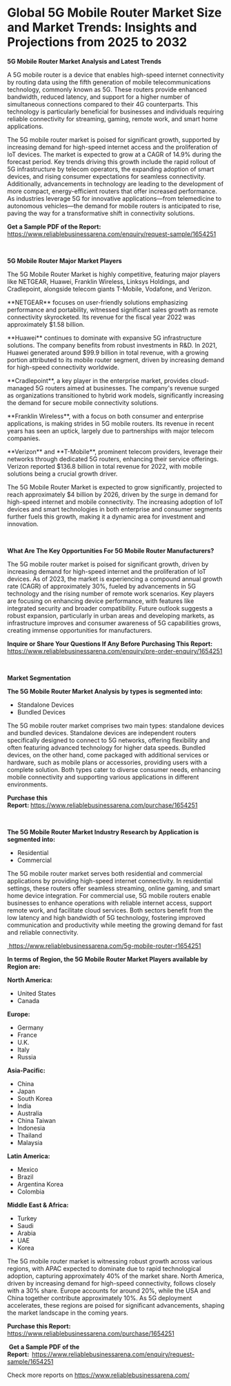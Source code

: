 <p><h1>Global 5G Mobile Router Market Size and Market Trends: Insights and Projections from 2025 to 2032</h1></p><p><strong>5G Mobile Router Market Analysis and Latest Trends</strong></p>
<p><p>A 5G mobile router is a device that enables high-speed internet connectivity by routing data using the fifth generation of mobile telecommunications technology, commonly known as 5G. These routers provide enhanced bandwidth, reduced latency, and support for a higher number of simultaneous connections compared to their 4G counterparts. This technology is particularly beneficial for businesses and individuals requiring reliable connectivity for streaming, gaming, remote work, and smart home applications.</p><p>The 5G mobile router market is poised for significant growth, supported by increasing demand for high-speed internet access and the proliferation of IoT devices. The market is expected to grow at a CAGR of 14.9% during the forecast period. Key trends driving this growth include the rapid rollout of 5G infrastructure by telecom operators, the expanding adoption of smart devices, and rising consumer expectations for seamless connectivity. Additionally, advancements in technology are leading to the development of more compact, energy-efficient routers that offer increased performance. As industries leverage 5G for innovative applications—from telemedicine to autonomous vehicles—the demand for mobile routers is anticipated to rise, paving the way for a transformative shift in connectivity solutions.</p></p>
<p><strong>Get a Sample PDF of the Report:&nbsp;</strong> <a href="https://www.reliablebusinessarena.com/enquiry/request-sample/1654251?utm_campaign=3535&utm_medium=2&utm_source=Github&utm_content=ia&utm_term=08042025&utm_id=5g-mobile-router">https://www.reliablebusinessarena.com/enquiry/request-sample/1654251</a></p>
<p>&nbsp;</p>
<p><strong>5G Mobile Router Major Market Players</strong></p>
<p><p>The 5G Mobile Router Market is highly competitive, featuring major players like NETGEAR, Huawei, Franklin Wireless, Linksys Holdings, and Cradlepoint, alongside telecom giants T-Mobile, Vodafone, and Verizon. </p><p>**NETGEAR** focuses on user-friendly solutions emphasizing performance and portability, witnessed significant sales growth as remote connectivity skyrocketed. Its revenue for the fiscal year 2022 was approximately $1.58 billion. </p><p>**Huawei** continues to dominate with expansive 5G infrastructure solutions. The company benefits from robust investments in R&D. In 2021, Huawei generated around $99.9 billion in total revenue, with a growing portion attributed to its mobile router segment, driven by increasing demand for high-speed connectivity worldwide.</p><p>**Cradlepoint**, a key player in the enterprise market, provides cloud-managed 5G routers aimed at businesses. The company's revenue surged as organizations transitioned to hybrid work models, significantly increasing the demand for secure mobile connectivity solutions.</p><p>**Franklin Wireless**, with a focus on both consumer and enterprise applications, is making strides in 5G mobile routers. Its revenue in recent years has seen an uptick, largely due to partnerships with major telecom companies.</p><p>**Verizon** and **T-Mobile**, prominent telecom providers, leverage their networks through dedicated 5G routers, enhancing their service offerings. Verizon reported $136.8 billion in total revenue for 2022, with mobile solutions being a crucial growth driver.</p><p>The 5G Mobile Router Market is expected to grow significantly, projected to reach approximately $4 billion by 2026, driven by the surge in demand for high-speed internet and mobile connectivity. The increasing adoption of IoT devices and smart technologies in both enterprise and consumer segments further fuels this growth, making it a dynamic area for investment and innovation.</p></p>
<p>&nbsp;</p>
<p><strong>What Are The Key Opportunities For 5G Mobile Router Manufacturers?</strong></p>
<p><p>The 5G mobile router market is poised for significant growth, driven by increasing demand for high-speed internet and the proliferation of IoT devices. As of 2023, the market is experiencing a compound annual growth rate (CAGR) of approximately 30%, fueled by advancements in 5G technology and the rising number of remote work scenarios. Key players are focusing on enhancing device performance, with features like integrated security and broader compatibility. Future outlook suggests a robust expansion, particularly in urban areas and developing markets, as infrastructure improves and consumer awareness of 5G capabilities grows, creating immense opportunities for manufacturers.</p></p>
<p><strong>Inquire or Share Your Questions If Any Before Purchasing This Report:</strong> <a href="https://www.reliablebusinessarena.com/enquiry/pre-order-enquiry/1654251?utm_campaign=3535&utm_medium=2&utm_source=Github&utm_content=ia&utm_term=08042025&utm_id=5g-mobile-router">https://www.reliablebusinessarena.com/enquiry/pre-order-enquiry/1654251</a></p>
<p>&nbsp;</p>
<p><strong>Market Segmentation</strong></p>
<p><strong>The 5G Mobile Router Market Analysis by types is segmented into:</strong></p>
<p><ul><li>Standalone Devices</li><li>Bundled Devices</li></ul></p>
<p><p>The 5G mobile router market comprises two main types: standalone devices and bundled devices. Standalone devices are independent routers specifically designed to connect to 5G networks, offering flexibility and often featuring advanced technology for higher data speeds. Bundled devices, on the other hand, come packaged with additional services or hardware, such as mobile plans or accessories, providing users with a complete solution. Both types cater to diverse consumer needs, enhancing mobile connectivity and supporting various applications in different environments.</p></p>
<p><strong>Purchase this Report:&nbsp;</strong><a href="https://www.reliablebusinessarena.com/purchase/1654251?utm_campaign=3535&utm_medium=2&utm_source=Github&utm_content=ia&utm_term=08042025&utm_id=5g-mobile-router">https://www.reliablebusinessarena.com/purchase/1654251</a></p>
<p>&nbsp;</p>
<p><strong>The 5G Mobile Router Market Industry Research by Application is segmented into:</strong></p>
<p><ul><li>Residential</li><li>Commercial</li></ul></p>
<p><p>The 5G mobile router market serves both residential and commercial applications by providing high-speed internet connectivity. In residential settings, these routers offer seamless streaming, online gaming, and smart home device integration. For commercial use, 5G mobile routers enable businesses to enhance operations with reliable internet access, support remote work, and facilitate cloud services. Both sectors benefit from the low latency and high bandwidth of 5G technology, fostering improved communication and productivity while meeting the growing demand for fast and reliable connectivity.</p></p>
<p><a href="https://www.reliablebusinessarena.com/5g-mobile-router-r1654251?utm_campaign=3535&utm_medium=2&utm_source=Github&utm_content=ia&utm_term=08042025&utm_id=5g-mobile-router">&nbsp;https://www.reliablebusinessarena.com/5g-mobile-router-r1654251</a></p>
<p><strong>In terms of Region, the 5G Mobile Router Market Players available by Region are:</strong></p>
<p>
    <p> <strong> North America: </strong>
        <ul>
            <li>United States</li>
            <li>Canada</li>
        </ul>
        </p> 
    <p> <strong> Europe: </strong>
        <ul>
            <li>Germany</li>
            <li>France</li>
            <li>U.K.</li>
            <li>Italy</li>
            <li>Russia</li>
        </ul>
        </p> 
    <p> <strong> Asia-Pacific: </strong>
        <ul>
            <li>China</li>
            <li>Japan</li>
            <li>South Korea</li>
            <li>India</li>
            <li>Australia</li>
            <li>China Taiwan</li>
            <li>Indonesia</li>
            <li>Thailand</li>
            <li>Malaysia</li>
        </ul>
        </p> 
    <p> <strong> Latin America: </strong>
        <ul>
            <li>Mexico</li>
            <li>Brazil</li>
            <li>Argentina Korea</li>
            <li>Colombia</li>
        </ul>
        </p> 
    <p> <strong> Middle East & Africa: </strong>
        <ul>
            <li>Turkey</li>
            <li>Saudi</li>
            <li>Arabia</li>
            <li>UAE</li>
            <li>Korea</li>
        </ul>
    </p>
    </p>
<p><p>The 5G mobile router market is witnessing robust growth across various regions, with APAC expected to dominate due to rapid technological adoption, capturing approximately 40% of the market share. North America, driven by increasing demand for high-speed connectivity, follows closely with a 30% share. Europe accounts for around 20%, while the USA and China together contribute approximately 10%. As 5G deployment accelerates, these regions are poised for significant advancements, shaping the market landscape in the coming years.</p></p>
<p><strong>Purchase this Report: </strong><a href="https://www.reliablebusinessarena.com/purchase/1654251?utm_campaign=3535&utm_medium=2&utm_source=Github&utm_content=ia&utm_term=08042025&utm_id=5g-mobile-router">https://www.reliablebusinessarena.com/purchase/1654251</a></p>
<p>&nbsp;<strong>Get a Sample PDF of the Report:&nbsp;&nbsp;</strong><a href="https://www.reliablebusinessarena.com/enquiry/request-sample/1654251?utm_campaign=3535&utm_medium=2&utm_source=Github&utm_content=ia&utm_term=08042025&utm_id=5g-mobile-router">https://www.reliablebusinessarena.com/enquiry/request-sample/1654251</a></p>
<p><strong></strong></p>
<p>Check more reports on <a href="https://www.reliablebusinessarena.com/?utm_campaign=3535&utm_medium=2&utm_source=Github&utm_content=ia&utm_term=08042025&utm_id=5g-mobile-router">https://www.reliablebusinessarena.com/</a></p>
